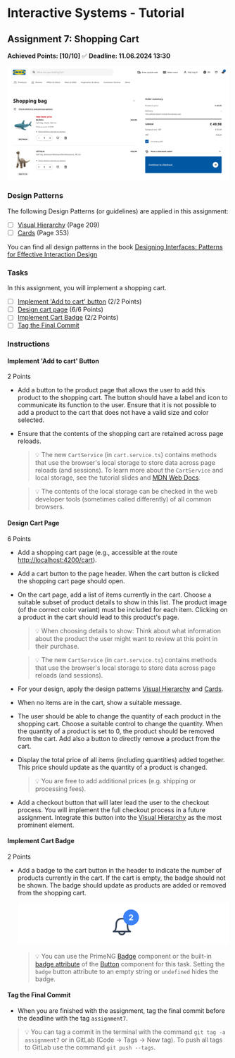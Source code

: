 # Interactive Systems - Tutorial

## Assignment 7: Shopping Cart

**Achieved Points: [10/10]** ✅ 
**Deadline: 11.06.2024 13:30**

<img src="images/assignment7_teaser.png">

### Design Patterns

The following Design Patterns (or guidelines) are applied in this assignment:

- [ ] [Visual Hierarchy](https://ebookcentral.proquest.com/lib/uni-konstanz/reader.action?docID=5996435&ppg=229) (Page 209)
- [ ] [Cards](https://ebookcentral.proquest.com/lib/uni-konstanz/reader.action?docID=5996435&ppg=373) (Page 353)

You can find all design patterns in the book [Designing Interfaces: Patterns for Effective Interaction Design](https://ebookcentral.proquest.com/lib/uni-konstanz/detail.action?docID=5996435)

### Tasks

In this assignment, you will implement a shopping cart.

- [ ] [Implement 'Add to cart' button](#implement-add-to-cart-button) (2/2 Points)
- [ ] [Design cart page](#design-cart-page) (6/6 Points)
- [ ] [Implement Cart Badge](#implement-cart-badge) (2/2 Points)
- [ ] [Tag the Final Commit](#tag-the-final-commit)

### Instructions

#### Implement 'Add to cart' Button
2 Points

- Add a button to the product page that allows the user to add this product to the shopping cart. The button should have a label and icon to communicate its function to the user. Ensure that it is not possible to add a product to the cart that does not have a valid size and color selected.

- Ensure that the contents of the shopping cart are retained across page reloads.

  > 💡 The new `CartService` (in `cart.service.ts`) contains methods that use the browser's local storage to store data across page reloads (and sessions). To learn more about the `CartService` and local storage, see the tutorial slides and [MDN Web Docs](https://developer.mozilla.org/en-US/docs/Web/API/Window/localStorage).

  > 💡 The contents of the local storage can be checked in the web developer tools (sometimes called differently) of all common browsers.

#### Design Cart Page
6 Points

- Add a shopping cart page (e.g., accessible at the route <http://localhost:4200/cart>).

- Add a cart button to the page header. When the cart button is clicked the shopping cart page should open.

- On the cart page, add a list of items currently in the cart. Choose a suitable subset of product details to show in this list. The product image (of the correct color variant) must be included for each item. Clicking on a product in the cart should lead to this product's page.

  > 💡 When choosing details to show: Think about what information about the product the user might want to review at this point in their purchase.

  > 💡 The new `CartService` (in `cart.service.ts`) contains methods that use the browser's local storage to store data across page reloads (and sessions).

- For your design, apply the design patterns [Visual Hierarchy](https://ebookcentral.proquest.com/lib/uni-konstanz/reader.action?docID=5996435&ppg=229) and [Cards](https://ebookcentral.proquest.com/lib/uni-konstanz/reader.action?docID=5996435&ppg=373).

- When no items are in the cart, show a suitable message.

- The user should be able to change the quantity of each product in the shopping cart. Choose a suitable control to change the quantity. When the quantity of a product is set to 0, the product should be removed from the cart. Add also a button to directly remove a product from the cart.

- Display the total price of all items (including quantities) added together. This price should update as the quantity of a product is changed.

  > 💡 You are free to add additional prices (e.g. shipping or processing fees).

- Add a checkout button that will later lead the user to the checkout process. You will implement the full checkout process in a future assignment. Integrate this button into the [Visual Hierarchy](https://ebookcentral.proquest.com/lib/uni-konstanz/reader.action?docID=5996435&ppg=229) as the most prominent element.

#### Implement Cart Badge
2 Points

- Add a badge to the cart button in the header to indicate the number of products currently in the cart. If the cart is empty, the badge should not be shown. The badge should update as products are added or removed from the shopping cart.

  <img src="images/badge.png"  width="600">

  > 💡 You can use the PrimeNG [Badge](https://primeng.org/badge) component or the built-in [badge attribute](https://primeng.org/badge#button) of the [Button](https://primeng.org/button) component for this task. Setting the `badge` button attribute to an empty string or `undefined` hides the badge.



#### Tag the Final Commit

- When you are finished with the assignment, tag the final commit before the deadline with the tag `assignment7`.

> 💡 You can tag a commit in the terminal with the command `git tag -a assignment7` or in GitLab (Code -> Tags -> New tag). To push all tags to GitLab use the command `git push --tags`.

